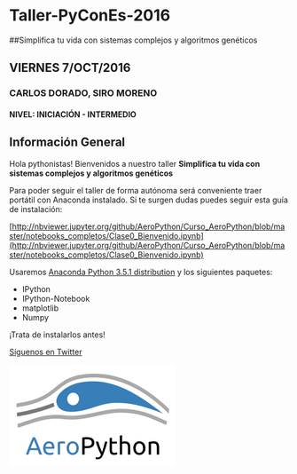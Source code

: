 ﻿# Taller-PyConEs-2016


##Simplifica tu vida con sistemas complejos y algoritmos genéticos



## VIERNES 7/OCT/2016

### CARLOS DORADO, SIRO MORENO
#### NIVEL: INICIACIÓN - INTERMEDIO
## Información General

Hola pythonistas! Bienvenidos a nuestro taller **Simplifica tu vida con sistemas complejos y algoritmos genéticos**

Para poder seguir el taller de forma autónoma será conveniente traer portátil con Anaconda instalado. Si te surgen dudas puedes seguir esta guía de instalación:

[http://nbviewer.jupyter.org/github/AeroPython/Curso_AeroPython/blob/master/notebooks_completos/Clase0_Bienvenido.ipynb](http://nbviewer.jupyter.org/github/AeroPython/Curso_AeroPython/blob/master/notebooks_completos/Clase0_Bienvenido.ipynb)


Usaremos [Anaconda Python 3.5.1 distribution](https://www.continuum.io/downloads) y los siguientes paquetes:

* IPython 
* IPython-Notebook 
* matplotlib 
* Numpy

¡Trata de instalarlos antes!

[Síguenos en Twitter](https://twitter.com/AeroPython)

<img src="./static/aeropython_name_mini.png" alt="AeroPython" align="center" style="width: 300px;"/>